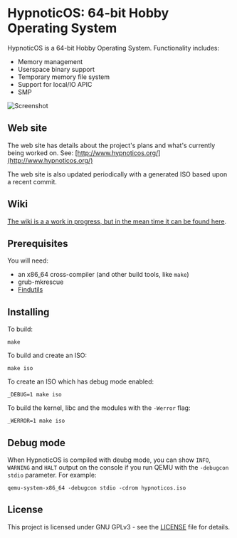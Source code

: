 # HypnoticOS: 64-bit Hobby Operating System

HypnoticOS is a 64-bit Hobby Operating System. Functionality includes:

* Memory management
* Userspace binary support
* Temporary memory file system
* Support for local/IO APIC
* SMP

![Screenshot](http://hypnoticos.org/screenshot-may-2020.png)

## Web site

The web site has details about the project's plans and what's currently being worked on. See: [http://www.hypnoticos.org/](http://www.hypnoticos.org/)

The web site is also updated periodically with a generated ISO based upon a recent commit.

## Wiki

[The wiki is a a work in progress, but in the mean time it can be found here](https://github.com/hypnoticos/hypnoticos/wiki).

## Prerequisites

You will need:
* an x86_64 cross-compiler (and other build tools, like `make`)
* grub-mkrescue
* [Findutils](https://www.gnu.org/software/findutils/)

## Installing

To build:
```
make
```

To build and create an ISO:
```
make iso
```

To create an ISO which has debug mode enabled:
```
_DEBUG=1 make iso
```

To build the kernel, libc and the modules with the `-Werror` flag:
```
_WERROR=1 make iso
```

## Debug mode

When HypnoticOS is compiled with deubg mode, you can show `INFO`, `WARNING` and `HALT` output on the console if you run QEMU with the `-debugcon stdio` parameter. For example:
```
qemu-system-x86_64 -debugcon stdio -cdrom hypnoticos.iso
```

## License

This project is licensed under GNU GPLv3 - see the [LICENSE](LICENSE) file for details.
